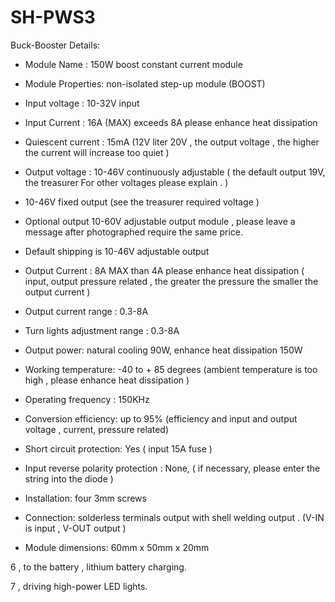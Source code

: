 # SH-PWS3

Buck-Booster Details:
* Module Name : 150W boost constant current module
* Module Properties: non-isolated step-up module (BOOST)
* Input voltage : 10-32V input
* Input Current : 16A (MAX) exceeds 8A please enhance heat dissipation
* Quiescent current : 15mA (12V liter 20V , the output voltage , the higher the current will increase too quiet )

* Output voltage : 10-46V continuously adjustable ( the default output 19V, the treasurer For other voltages please explain . )

* 10-46V fixed output (see the treasurer required voltage )

* Optional output 10-60V adjustable output module , please leave a message after photographed require the same price.

* Default shipping is 10-46V adjustable output

* Output Current : 8A MAX than 4A please enhance heat dissipation ( input, output pressure related , the greater the pressure the smaller the output current )
* Output current range : 0.3-8A
* Turn lights adjustment range : 0.3-8A
* Output power: natural cooling 90W, enhance heat dissipation 150W
* Working temperature: -40 to + 85 degrees (ambient temperature is too high , please enhance heat dissipation )
* Operating frequency : 150KHz
* Conversion efficiency: up to 95% (efficiency and input and output voltage , current, pressure related)
* Short circuit protection: Yes ( input 15A fuse )
* Input reverse polarity protection : None, ( if necessary, please enter the string into the diode )
* Installation: four 3mm screws
* Connection: solderless terminals output with shell welding output . (V-IN is input , V-OUT output )
* Module dimensions:  60mm x 50mm x 20mm


6 , to the battery , lithium battery charging.

7 , driving high-power LED lights.